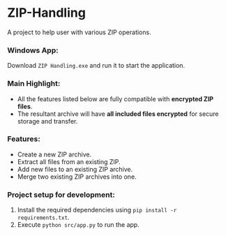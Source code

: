 # ZIP-Handling
A project to help user with various ZIP operations.


### Windows App:
Download `ZIP Handling.exe` and run it to start the application.


### Main Highlight:
- All the features listed below are fully compatible with **encrypted ZIP files**.
- The resultant archive will have **all included files encrypted** for secure storage and transfer.


### Features:
- Create a new ZIP archive.
- Extract all files from an existing ZIP.
- Add new files to an existing ZIP archive.
- Merge two existing ZIP archives into one.


### Project setup for development:
1. Install the required dependencies using `pip install -r requirements.txt`.
2. Execute `python src/app.py` to run the app.
